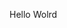 Hello Wolrd






























































































































































































































































































































































































































































































































































































































































































































































































































































































































































































































































































































































































































































































































































































































































































































































































































